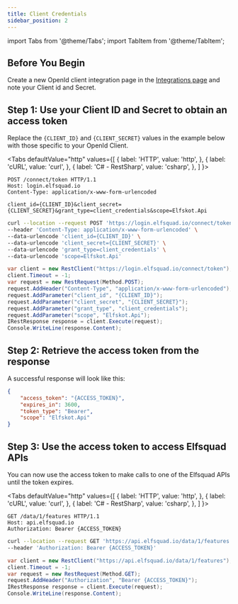 ```yaml
---
title: Client Credentials
sidebar_position: 2
---
```


import Tabs from '@theme/Tabs';
import TabItem from '@theme/TabItem';


## Before You Begin
Create a new OpenId client integration page in the [Integrations page](https://ems.elfsquad.io/integration) and note your Client id and Secret.

## Step 1: Use your Client ID and Secret to obtain an access token

Replace the `{CLIENT_ID}` and `{CLIENT_SECRET}` values in the example below with those specific to your OpenId Client.


<Tabs
  defaultValue="http"
  values={[
    { label: 'HTTP', value: 'http', },
    { label: 'cURL', value: 'curl', },
    { label: 'C# - RestSharp', value: 'csharp', },
  ]
}>
<TabItem value="http">

```http
POST /connect/token HTTP/1.1
Host: login.elfsquad.io
Content-Type: application/x-www-form-urlencoded

client_id={CLIENT_ID}&client_secret={CLIENT_SECRET}&grant_type=client_credentials&scope=Elfskot.Api
```

</TabItem>
<TabItem value="curl">

``` bash
curl --location --request POST 'https://login.elfsquad.io/connect/token' \
--header 'Content-Type: application/x-www-form-urlencoded' \
--data-urlencode 'client_id={CLIENT_ID}' \
--data-urlencode 'client_secret={CLIENT_SECRET}' \
--data-urlencode 'grant_type=client_credentials' \
--data-urlencode 'scope=Elfskot.Api'
```

</TabItem>
<TabItem value="csharp">

```c#
var client = new RestClient("https://login.elfsquad.io/connect/token");
client.Timeout = -1;
var request = new RestRequest(Method.POST);
request.AddHeader("Content-Type", "application/x-www-form-urlencoded");
request.AddParameter("client_id", "{CLIENT_ID}");
request.AddParameter("client_secret", "{CLIENT_SECRET}");
request.AddParameter("grant_type", "client_credentials");
request.AddParameter("scope", "Elfskot.Api");
IRestResponse response = client.Execute(request);
Console.WriteLine(response.Content);
```

</TabItem>
</Tabs>

     

## Step 2: Retrieve the access token from the response
A successful response will look like this:
```json
{
    "access_token": "{ACCESS_TOKEN}",
    "expires_in": 3600,
    "token_type": "Bearer",
    "scope": "Elfskot.Api"
}
```

## Step 3: Use the access token to access Elfsquad APIs
You can now use the access token to make calls to one of the Elfsquad APIs until the token expires.

<Tabs
  defaultValue="http"
  values={[
    { label: 'HTTP', value: 'http', },
    { label: 'cURL', value: 'curl', },
    { label: 'C# - RestSharp', value: 'csharp', },
  ]
}>
<TabItem value="http">

```http
GET /data/1/features HTTP/1.1
Host: api.elfsquad.io
Authorization: Bearer {ACCESS_TOKEN}
```

</TabItem>
<TabItem value="curl">

 ``` bash
curl --location --request GET 'https://api.elfsquad.io/data/1/features' \
--header 'Authorization: Bearer {ACCESS_TOKEN}'
```

</TabItem>
<TabItem value="csharp">

``` c#
var client = new RestClient("https://api.elfsquad.io/data/1/features");
client.Timeout = -1;
var request = new RestRequest(Method.GET);
request.AddHeader("Authorization", "Bearer {ACCESS_TOKEN}");
IRestResponse response = client.Execute(request);
Console.WriteLine(response.Content);
```

</TabItem>
</Tabs>